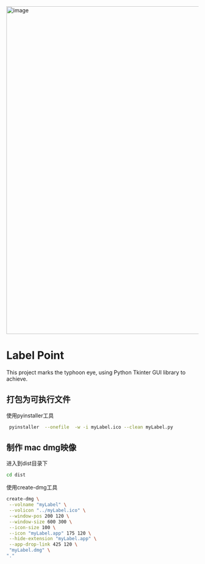 <img width="858" alt="image" src="https://github.com/tanssscn/Label-Point/assets/57119006/a6905735-0a1f-4cf5-b6d7-9800260e9b98">

# Label Point

This project marks the typhoon eye, using Python Tkinter GUI library to achieve.

## 打包为可执行文件

使用pyinstaller工具

```bash
 pyinstaller  --onefile  -w -i myLabel.ico --clean myLabel.py
```

## 制作 mac dmg映像
进入到dist目录下
```bash
cd dist
```

使用create-dmg工具

```bash
create-dmg \
 --volname "myLabel" \
 --volicon "../myLabel.ico" \
 --window-pos 200 120 \
 --window-size 600 300 \
 --icon-size 100 \
 --icon "myLabel.app" 175 120 \
 --hide-extension "myLabel.app" \
 --app-drop-link 425 120 \
 "myLabel.dmg" \
"."
```

